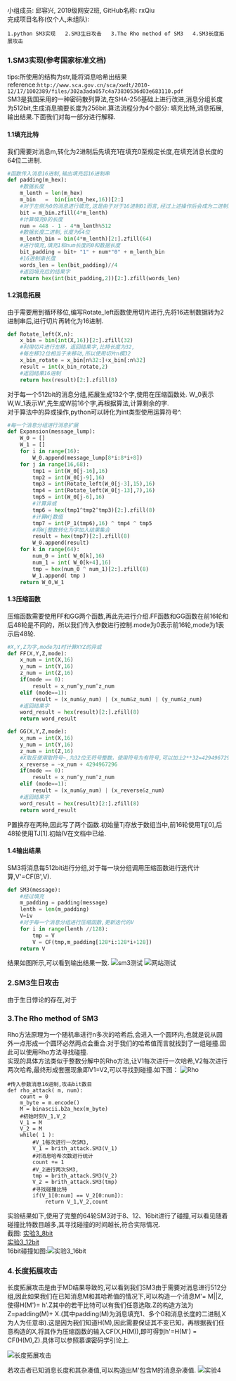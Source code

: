 小组成员: 邱容兴, 2019级网安2班, GitHub名称: rxQiu  
完成项目名称(仅个人,未组队):  


`1.python SM3实现  
2.SM3生日攻击  
3.The Rho method of SM3  
4.SM3长度拓展攻击`
  
### 1.SM3实现(参考国家标准文档)
tips:所使用的结构为str,能将消息哈希出结果  
reference:`http://www.sca.gov.cn/sca/xwdt/2010-12/17/1002389/files/302a3ada057c4a73830536d03e683110.pdf`  
SM3是我国采用的一种密码散列算法,在SHA-256基础上进行改进,消息分组长度为512bit,生成消息摘要长度为256bit.算法流程分为4个部分: 填充比特,消息拓展,输出结果.下面我们对每一部分进行解释.  
#### 1.1填充比特  
我们需要对消息m,转化为2进制后先填充1在填充0至规定长度,在填充消息长度的64位二进制.  
``` python
#函数传入消息16进制,输出填充后16进制串
def padding(m_hex):
    #数据长度
    m_lenth = len(m_hex)
    m_bin   =  bin(int(m_hex,16))[2:]
    #对于左侧为0的消息进行填充,这是由于对于16进制01而言,经过上述操作后会成为二进制1,缺少长度,所以zfill功能为在左侧补0到指定长度,即01即可成为0000 0001,而不是简单的1.
    bit = m_bin.zfill(4*m_lenth)
    #计算填充0的长度
    num = 448 - 1 - 4*m_lenth%512
    #数据长度二进制,长度为64位
    m_lenth_bin = bin(4*m_lenth)[2:].zfill(64)
    #进行填充,填充1和num长度的0和数据长度
    bit_padding = bit+ "1" + num*"0" + m_lenth_bin
    #16进制串长度
    words_len = len(bit_padding)//4
    #返回填充后的结果字
    return hex(int(bit_padding,2))[2:].zfill(words_len)
```

#### 1.2消息拓展  
由于需要用到循环移位,编写Rotate_left函数使用切片进行,先将16进制数据转为2进制串后,进行切片再转化为16进制.
``` python
def Rotate_left(X,n):
    x_bin = bin(int(X,16))[2:].zfill(32)
    #利用切片进行左移，返回结果字,比特长度为32,
    #每左移32位相当于未移动,所以使用切片n模32
    x_bin_rotate = x_bin[n%32:]+x_bin[:n%32]
    result = int(x_bin_rotate,2)
    #返回结果16进制
    return hex(result)[2:].zfill(8)
```

对于每一个512bit的消息分组,拓展生成132个字,使用在压缩函数处. W_0表示W,W_1表示W',先生成W前16个字,再根据算法,计算剩余的字.  
对于算法中的异或操作,python可以转化为int类型使用运算符号^.  
``` python
#每一个消息分组进行消息扩展
def Expansion(message_lump):
    W_0 = []
    W_1 = []
    for i in range(16):
        W_0.append(message_lump[8*i:8*i+8])
    for j in range(16,68):
        tmp1 = int(W_0[j-16],16)
        tmp2 = int(W_0[j-9],16)
        tmp3 = int(Rotate_left(W_0[j-3],15),16)
        tmp4 = int(Rotate_left(W_0[j-13],7),16)
        tmp5 = int(W_0[j-6],16)
        #计算异或
        tmp6 = hex(tmp1^tmp2^tmp3)[2:].zfill(8)
        #计算Wj数值
        tmp7 = int(P_1(tmp6),16) ^ tmp4 ^ tmp5
        #将Wj整数转化为字加入结果集合
        result = hex(tmp7)[2:].zfill(8)
        W_0.append(result)
    for k in range(64):
        num_0 = int( W_0[k],16)
        num_1 = int( W_0[k+4],16)
        tmp = hex(num_0 ^ num_1)[2:].zfill(8)
        W_1.append( tmp )
    return W_0,W_1
```

#### 1.3压缩函数  
压缩函数需要使用FF和GG两个函数,再此先进行介绍.FF函数和GG函数在前16轮和后48轮是不同的，所以我们传入参数进行控制.mode为0表示前16轮,mode为1表示后48轮.  
``` python
#X,Y,Z为字,mode为1时计算XYZ的异或
def FF(X,Y,Z,mode):
    x_num = int(X,16)
    y_num = int(Y,16)
    z_num = int(Z,16)
    if(mode == 0):
        result = x_num^y_num^z_num
    elif (mode==1):
        result = (x_num&y_num) | (x_num&z_num) | (y_num&z_num)
    #返回结果字
    word_result = hex(result)[2:].zfill(8)
    return word_result

def GG(X,Y,Z,mode):
    x_num = int(X,16)
    y_num = int(Y,16)
    z_num = int(Z,16)
    #X取反使用取符号~,为32位无符号整数，使用符号为有符号,可以加上2**32=4294967296,即与上0xFFFFFFFF
    x_reverse = ~x_num + 4294967296
    if(mode == 0):
        result = x_num^y_num^z_num
    elif (mode==1):
        result = (x_num&y_num) | (x_reverse&z_num)
    #返回结果字
    word_result = hex(result)[2:].zfill(8)
    return word_result
```

P置换存在两种,因此写了两个函数.初始量Tj存放于数组当中,前16轮使用Tj[0],后48轮使用TJ[1].初始IV在文档中已给.  
#### 1.4输出结果
SM3将消息每512bit进行分组,对于每一块分组调用压缩函数进行迭代计算,V'=CF(B',V).
```python
def SM3(message):
    #经过填充
    m_padding = padding(message)
    lenth = len(m_padding)
    V=iv
    #对于每一个消息分组进行压缩函数,更新迭代的V
    for i in range(lenth //128):
        tmp = V
        V = CF(tmp,m_padding[128*i:128*i+128])
    return V
```
结果如图所示,可以看到输出结果一致.
![sm3测试](https://user-images.githubusercontent.com/104824678/181903312-450a2e63-5676-4791-a662-940048da9d75.png)
![网站测试](https://user-images.githubusercontent.com/104824678/181903339-22ff6234-d22a-4185-959b-afe079360a0e.png)

### 2.SM3生日攻击  
由于生日悖论的存在,对于

### 3.The Rho method of SM3  
Rho方法原理为一个随机串进行n多次的哈希后,会进入一个圆环内,也就是说从圆外一点形成一个圆环必然两点会重合.对于我们的哈希值而言就找到了一组碰撞.因此可以使用Rho方法寻找碰撞.  
实现的具体方法类似于整数分解中的Rho方法,让V1每次进行一次哈希,V2每次进行两次哈希,最终形成套圈现象即V1=V2,可以寻找到碰撞.如下图：
![Rho](https://user-images.githubusercontent.com/104824678/181913910-1feea42d-b914-4e7e-b519-5c6993857b40.png)


```
#传入参数消息16进制,攻击bit数目
def rho_attack( m, num):
    count = 0
    m_byte = m.encode()
    M = binascii.b2a_hex(m_byte)
    #初始时刻V_1,V_2
    V_1 = M
    V_2 = M
    while( 1 ):
        #V_1每次进行一次SM3,
        V_1 = brith_attack.SM3(V_1)
        #对消息哈希次数进行统计
        count += 1
        #V_2进行两次SM3,
        tmp = brith_attack.SM3(V_2)
        V_2 = brith_attack.SM3(tmp)
        #寻找碰撞比特
        if(V_1[0:num] == V_2[0:num]):
            return V_1,V_2,count
```
实验结果如下,使用了完整的64轮SM3对于8、12、16bit进行了碰撞,可以看见随着碰撞比特数目越多,其寻找碰撞的时间越长,符合实际情况.  
截图: [实验3_8bit](https://user-images.githubusercontent.com/104824678/181914237-46c29c69-4dbc-45a9-95f2-d980fe111e00.png)  
[实验3_12bit](https://user-images.githubusercontent.com/104824678/181914318-8bbe3946-ef0f-42ab-a075-87cf83d30215.png)  
16bit碰撞如图:![实验3_16bit](https://user-images.githubusercontent.com/104824678/181914640-00aaff70-4cab-4dc6-af0c-42f920b09c8a.png)





### 4.长度拓展攻击  
长度拓展攻击是由于MD结果导致的,可以看到我们SM3由于需要对消息进行512分组,因此如果我们在已知消息M和其哈希值的情况下,可以构造一个消息M'= M||Z,使得H(M')= h'.Z其中的若干比特可以有我们任意选取.Z的构造方法为Z=padding(M)+ X.(其中padding(M)为消息填充1、多个0和消息长度的二进制,X为人为任意串).这是因为我们知道H(M),因此需要保证其不变已知，再根据我们任意构造的X,将其作为压缩函数的输入CF(X,H(M)),即可得到h'=H(M') = CF(H(M),Z).具体可以参照慕课密码学引论上.  

![长度拓展攻击](https://user-images.githubusercontent.com/104824678/181911959-b82131e4-01e0-4058-962e-20322422f6d1.png)

若攻击者已知消息长度和其杂凑值,可以构造出M'包含M的消息杂凑值.
![实验4](https://user-images.githubusercontent.com/104824678/181914568-4ba93fc1-2e2f-4bc5-88fd-c4e3b2afbe3f.png)



